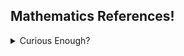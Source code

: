 <h2>Mathematics References!</h2>
<details>
<summary>Curious Enough?</summary>
<br>

- https://www.robertdickau.com/lattices.html - (Lattice path and catalan)
- https://brilliant.org/wiki/catalan-numbers/ - (Catalan numbers ) 


<h2>Following are the answers to the Project Euler problems <img src="https://github.com/Curovearth/LearnPython.py/blob/main/00-Project%20Euler%20Problems/imgs/pe-right.png" width=60/></h2>

<img align=right src="https://github.com/Curovearth/LearnPython.py/blob/main/00-Project%20Euler%20Problems/imgs/runTime.py.png" width=570/>


| Prob. Number | Answer | My comments |
| --- | --- | --- |
| 001 | 233168 | Fast |
| 002 | 4613732 | Fast |
| 003 | 6857 | 1s |
| 004 | 906609 | Fast |
| 005 | 232792560 | approx 3s |
| 006 | 25164150 | Fast |
| 007 | 104743 | Very Slow |
| 008 | 23514624000 | Fast |
| 009 | 31875000 | 7.0174736s |
| 010 | 142913828922 | Fast |
| 011 | 70600674 | Fast |
| 012 | 76576500 | 2.044850599999 |
| 013 | 5537376230 | 0.0008382000000 |
| 014 | 837799 | 20.4025362 |


